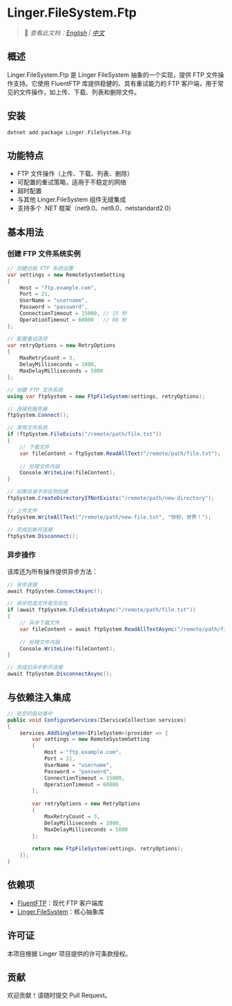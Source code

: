 # Linger.FileSystem.Ftp

> 📝 *查看此文档：[English](./README.md) | [中文](./README.zh-CN.md)*

## 概述

Linger.FileSystem.Ftp 是 Linger FileSystem 抽象的一个实现，提供 FTP 文件操作支持。它使用 FluentFTP 库提供稳健的、具有重试能力的 FTP 客户端，用于常见的文件操作，如上传、下载、列表和删除文件。

## 安装

```bash
dotnet add package Linger.FileSystem.Ftp
```

## 功能特点

- FTP 文件操作（上传、下载、列表、删除）
- 可配置的重试策略，适用于不稳定的网络
- 超时配置
- 与其他 Linger.FileSystem 组件无缝集成
- 支持多个 .NET 框架（net9.0、net8.0、netstandard2.0）

## 基本用法

### 创建 FTP 文件系统实例

```csharp
// 创建远程 FTP 系统设置
var settings = new RemoteSystemSetting
{
    Host = "ftp.example.com",
    Port = 21,
    UserName = "username",
    Password = "password",
    ConnectionTimeout = 15000, // 15 秒
    OperationTimeout = 60000   // 60 秒
};

// 配置重试选项
var retryOptions = new RetryOptions
{
    MaxRetryCount = 3,
    DelayMilliseconds = 1000,
    MaxDelayMilliseconds = 5000
};

// 创建 FTP 文件系统
using var ftpSystem = new FtpFileSystem(settings, retryOptions);

// 连接到服务器
ftpSystem.Connect();

// 使用文件系统
if (ftpSystem.FileExists("/remote/path/file.txt"))
{
    // 下载文件
    var fileContent = ftpSystem.ReadAllText("/remote/path/file.txt");
    
    // 处理文件内容
    Console.WriteLine(fileContent);
}

// 如果目录不存在则创建
ftpSystem.CreateDirectoryIfNotExists("/remote/path/new-directory");

// 上传文件
ftpSystem.WriteAllText("/remote/path/new-file.txt", "你好，世界！");

// 完成后断开连接
ftpSystem.Disconnect();
```

### 异步操作

该库还为所有操作提供异步方法：

```csharp
// 异步连接
await ftpSystem.ConnectAsync();

// 异步检查文件是否存在
if (await ftpSystem.FileExistsAsync("/remote/path/file.txt"))
{
    // 异步下载文件
    var fileContent = await ftpSystem.ReadAllTextAsync("/remote/path/file.txt");
    
    // 处理文件内容
    Console.WriteLine(fileContent);
}

// 完成后异步断开连接
await ftpSystem.DisconnectAsync();
```

## 与依赖注入集成

```csharp
// 在您的启动类中
public void ConfigureServices(IServiceCollection services)
{
    services.AddSingleton<IFileSystem>(provider => {
        var settings = new RemoteSystemSetting
        {
            Host = "ftp.example.com",
            Port = 21,
            UserName = "username",
            Password = "password",
            ConnectionTimeout = 15000,
            OperationTimeout = 60000
        };
        
        var retryOptions = new RetryOptions
        {
            MaxRetryCount = 3,
            DelayMilliseconds = 1000,
            MaxDelayMilliseconds = 5000
        };
        
        return new FtpFileSystem(settings, retryOptions);
    });
}
```

## 依赖项

- [FluentFTP](https://github.com/robinrodricks/FluentFTP)：现代 FTP 客户端库
- [Linger.FileSystem](https://github.com/yourusername/Linger/tree/main/src/Linger.FileSystem)：核心抽象库

## 许可证

本项目根据 Linger 项目提供的许可条款授权。

## 贡献

欢迎贡献！请随时提交 Pull Request。
